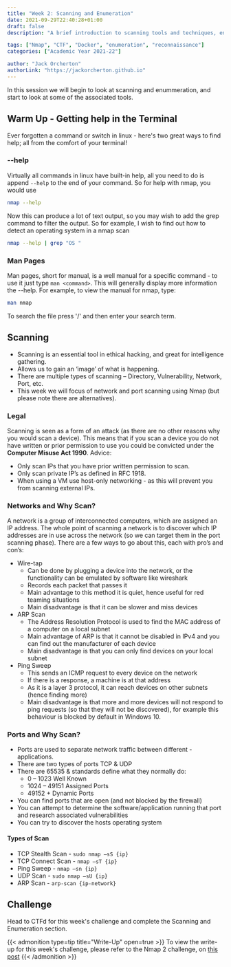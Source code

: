 ```yaml
---
title: "Week 2: Scanning and Enumeration"
date: 2021-09-29T22:40:28+01:00
draft: false
description: "A brief introduction to scanning tools and techniques, ending the session with a boot2root challenge"

tags: ["Nmap", "CTF", "Docker", "enumeration", "reconnaissance"]
categories: ["Academic Year 2021-22"]

author: "Jack Orcherton" 
authorLink: "https://jackorcherton.github.io"
---
```


In this session we will begin to look at scanning and enummeration, and start to look at some of the associated tools.

## Warm Up - Getting help in the Terminal
Ever forgotten a command or switch in linux - here's two great ways to find help; all from the comfort of your terminal!

### --help
Virtually all commands in linux have built-in help, all you need to do is append `--help` to the end of your command. So for help with nmap, you would use

```sh
nmap --help
```

Now this can produce a lot of text output, so you may wish to add the grep command to filter the output. So for example, I wish to find out how to detect an operating system in a nmap scan

```sh
nmap --help | grep "OS "
```

### Man Pages
Man pages, short for manual, is a well manual for a specific command - to use it just type `man <command>`. This will generally display more information the --help. For example, to view the manual for nmap, type:

```sh
man nmap
```

To search the file press '/' and then enter your search term.

## Scanning
- Scanning is an essential tool in ethical hacking, and great for intelligence gathering.
- Allows us to gain an ‘image’ of what is happening.
- There are multiple types of scanning – Directory, Vulnerability, Network, Port, etc.
- This week we will focus of network and port scanning using Nmap (but please note there are alternatives).

### Legal
Scanning is seen as a form of an attack (as there are no other reasons why you would scan a device). This means that if you scan a device you do not have written or prior permission to use you could be convicted under the **Computer Misuse Act 1990**. Advice:
- Only scan IPs that you have prior written permission to scan.
- Only scan private IP’s as defined in RFC 1918.
- When using a VM use host-only networking - as this will prevent you from scanning external IPs.

### Networks and Why Scan?
A network is a group of interconnected computers, which are assigned an IP address. The whole point of scanning a network is to discover which IP addresses are in use across the network (so we can target them in the port scanning phase).
There are a few ways to go about this, each with pro’s and con’s:
- Wire-tap
    - Can be done by plugging a device into the network, or the functionality can be emulated by software like wireshark
    - Records each packet that passes it
    - Main advantage to this method it is quiet, hence useful for red teaming situations
    - Main disadvantage is that it can be slower and miss devices
- ARP Scan
    - The Address Resolution Protocol is used to find the MAC address of a computer on a local subnet
    - Main advantage of ARP is that it cannot be disabled in IPv4 and you can find out the manufacturer of each device
    - Main disadvantage is that you can only find devices on your local subnet
- Ping Sweep
    - This sends an ICMP request to every device on the network
    - If there is a response, a machine is at that address
    - As it is a layer 3 protocol, it can reach devices on other subnets (hence finding more)
    - Main disadvantage is that more and more devices will not respond to ping requests (so that they will not be discovered), for example this behaviour is blocked by default in Windows 10.

### Ports and Why Scan?
- Ports are used to separate network traffic between different - applications.
- There are two types of ports TCP & UDP
- There are 65535 & standards define what they normally do:
    - 0 – 1023 Well Known
    - 1024 – 49151 Assigned Ports
    - 49152 + Dynamic Ports 
- You can find ports that are open (and not blocked by the firewall)
- You can attempt to determine the software/application running that port and research associated vulnerabilities
- You can try to discover the hosts operating system

#### Types of Scan
- TCP Stealth Scan - `sudo nmap –sS {ip}`
- TCP Connect Scan - `nmap –sT {ip}`
- Ping Sweep - `nmap –sn {ip}`
- UDP Scan - `sudo nmap –sU {ip}`
- ARP Scan - `arp-scan {ip-network}`

## Challenge
Head to CTFd for this week's challenge and complete the Scanning and Enumeration section.

{{< admonition type=tip title="Write-Up" open=true >}}
To view the write-up for this week's challenge, please refer to the Nmap 2 challenge, on [this post](../welcome_nmap_writeup/#nmap-2)
{{< /admonition >}}
